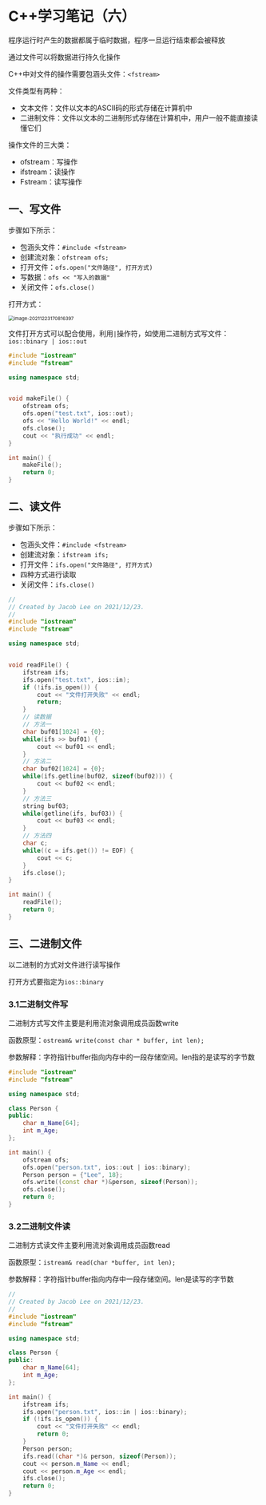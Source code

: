 # C++学习笔记（六）

程序运行时产生的数据都属于临时数据，程序一旦运行结束都会被释放

通过文件可以将数据进行持久化操作

C++中对文件的操作需要包涵头文件：`<fstream>`

文件类型有两种：

- 文本文件：文件以文本的ASCII码的形式存储在计算机中
- 二进制文件：文件以文本的二进制形式存储在计算机中，用户一般不能直接读懂它们

操作文件的三大类：

- ofstream：写操作
- ifstream：读操作
- Fstream：读写操作

## 一、写文件

步骤如下所示：

- 包涵头文件：`#include <fstream>`
- 创建流对象：`ofstream ofs;`
- 打开文件：`ofs.open("文件路径", 打开方式)`
- 写数据：`ofs << "写入的数据"`
- 关闭文件：`ofs.close()`

打开方式：

<img src="https://gitee.com/lee8150951/picture-bed/raw/master/images/202112231715477.png" alt="image-20211223170816397" style="zoom:67%;" />

文件打开方式可以配合使用，利用`|`操作符，如使用二进制方式写文件：`ios::binary | ios::out`

```cpp
#include "iostream"
#include "fstream"

using namespace std;


void makeFile() {
    ofstream ofs;
    ofs.open("test.txt", ios::out);
    ofs << "Hello World!" << endl;
    ofs.close();
    cout << "执行成功" << endl;
}

int main() {
    makeFile();
    return 0;
}
```

## 二、读文件

步骤如下所示：

- 包涵头文件：`#include <fstream>`
- 创建流对象：`ifstream ifs;`
- 打开文件：`ifs.open("文件路径", 打开方式)`
- 四种方式进行读取
- 关闭文件：`ifs.close()`

```cpp
//
// Created by Jacob Lee on 2021/12/23.
//
#include "iostream"
#include "fstream"

using namespace std;


void readFile() {
    ifstream ifs;
    ifs.open("test.txt", ios::in);
    if (!ifs.is_open()) {
        cout << "文件打开失败" << endl;
        return;
    }
    // 读数据
    // 方法一
    char buf01[1024] = {0};
    while(ifs >> buf01) {
        cout << buf01 << endl;
    }
    // 方法二
    char buf02[1024] = {0};
    while(ifs.getline(buf02, sizeof(buf02))) {
        cout << buf02 << endl;
    }
    // 方法三
    string buf03;
    while(getline(ifs, buf03)) {
        cout << buf03 << endl;
    }
    // 方法四
    char c;
    while((c = ifs.get()) != EOF) {
        cout << c;
    }
    ifs.close();
}

int main() {
    readFile();
    return 0;
}
```

## 三、二进制文件

以二进制的方式对文件进行读写操作

打开方式要指定为`ios::binary`

### 3.1二进制文件写

二进制方式写文件主要是利用流对象调用成员函数write

函数原型：`ostream& write(const char * buffer, int len);`

参数解释：字符指针buffer指向内存中的一段存储空间。len指的是读写的字节数

```cpp
#include "iostream"
#include "fstream"

using namespace std;

class Person {
public:
    char m_Name[64];
    int m_Age;
};

int main() {
    ofstream ofs;
    ofs.open("person.txt", ios::out | ios::binary);
    Person person = {"Lee", 18};
    ofs.write((const char *)&person, sizeof(Person));
    ofs.close();
    return 0;
}
```

### 3.2二进制文件读

二进制方式读文件主要利用流对象调用成员函数read

函数原型：`istream& read(char *buffer, int len);`

参数解释：字符指针buffer指向内存中一段存储空间。len是读写的字节数

```cpp
//
// Created by Jacob Lee on 2021/12/23.
//
#include "iostream"
#include "fstream"

using namespace std;

class Person {
public:
    char m_Name[64];
    int m_Age;
};

int main() {
    ifstream ifs;
    ifs.open("person.txt", ios::in | ios::binary);
    if (!ifs.is_open()) {
        cout << "文件打开失败" << endl;
        return 0;
    }
    Person person;
    ifs.read((char *)& person, sizeof(Person));
    cout << person.m_Name << endl;
    cout << person.m_Age << endl;
    ifs.close();
    return 0;
}
```

